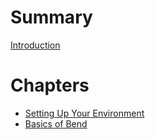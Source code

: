 <!-- markdownlint-disable single-h1 -->
# Summary

[Introduction](README.md)

# Chapters

- [Setting Up Your Environment](1-setting-up-your-environment.md)
- [Basics of Bend](2-basics-of-bend.md)
<!-- - [Functions in Bend](3-functions-in-bend.md)
- [Advanced Functions](4-advanced-functions.md)
- [Data Structures](5-data-structures.md)
- [Pattern Matching](6-pattern-matching.md)
- [Parallelism in Bend](7-parallelism-in-bend.md)
- [Error Handling](8-error-handling.md)
- [Memory Management](9-memory-management.md) -->
